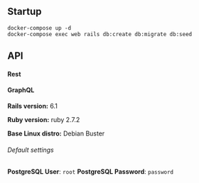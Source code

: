 
## **Startup**

```
docker-compose up -d
docker-compose exec web rails db:create db:migrate db:seed
```

## **API**
#### Rest

#### GraphQL

**Rails version:** 6.1

**Ruby version:** ruby 2.7.2

**Base Linux distro:** Debian Buster

###### Default settings

**PostgreSQL User**: `root` **PostgreSQL Password**: `password`
